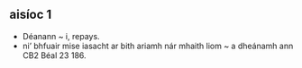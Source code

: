 ﻿---
layout: liosta
cnuas: "Cnuasach Focal as Teileann"
focal: aisíoc
leagan: aisíoc
rann: briathar
bearla: repay
udar: "Úna M. Uí Bheirn"
---

## aisíoc 1

* Déanann ~ i, repays.
* ni’ bhfuair mise iasacht ar bith ariamh nár mhaith liom ~ a
dheánamh ann CB2 Béal 23 186.
